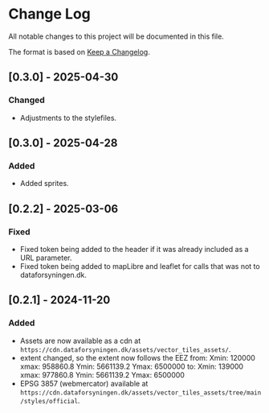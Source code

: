 # Change Log
All notable changes to this project will be documented in this file.
 
The format is based on [Keep a Changelog](http://keepachangelog.com/).

## [0.3.0] - 2025-04-30

### Changed

- Adjustments to the stylefiles.

## [0.3.0] - 2025-04-28

### Added

- Added sprites.

## [0.2.2] - 2025-03-06

### Fixed

- Fixed token being added to the header if it was already included as a URL parameter.
- Fixed token being added to mapLibre and leaflet for calls that was not to dataforsyningen.dk.

## [0.2.1] - 2024-11-20

### Added

- Assets are now available as a cdn at `https://cdn.dataforsyningen.dk/assets/vector_tiles_assets/`.
- extent changed, so the extent now follows the EEZ
from:
Xmin: 120000
xmax: 958860.8
Ymin: 5661139.2
Ymax: 6500000
to:
Xmin: 139000
xmax: 977860.8
Ymin: 5661139.2
Ymax: 6500000
- EPSG 3857 (webmercator) available at `https://cdn.dataforsyningen.dk/assets/vector_tiles_assets/tree/main/styles/official`.
